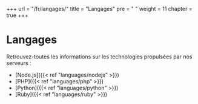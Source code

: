 +++
url = "/fr/langages/"
title = "Langages"
pre = "<i class='fas fa-code'></i>&nbsp;"
weight = 11
chapter = true
+++

# Langages

Retrouvez-toutes les informations sur les technologies propulsées par nos serveurs :

* [Node.js]({{< ref "languages/nodejs" >}})
* [PHP]({{< ref "languages/php" >}})
* [Python]({{< ref "languages/python" >}})
* [Ruby]({{< ref "languages/ruby" >}})
